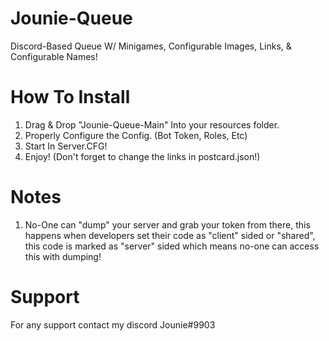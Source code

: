 # Jounie-Queue
Discord-Based Queue W/ Minigames, Configurable Images, Links, &amp; Configurable Names!

# How To Install
1. Drag & Drop "Jounie-Queue-Main" Into your resources folder.
2. Properly Configure the Config. (Bot Token, Roles, Etc)
3. Start In Server.CFG!
4. Enjoy! (Don't forget to change the links in postcard.json!)

# Notes
1. No-One can "dump" your server and grab your token from there, this happens when developers set their code as "client" sided or "shared", this code is marked as "server" sided
which means no-one can access this with dumping!

# Support

For any support contact my discord Jounie#9903
